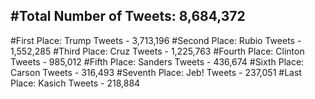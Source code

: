 #Total Number of Tweets: 8,684,372 
---
#First Place: Trump Tweets - 3,713,196
#Second Place: Rubio Tweets - 1,552,285
#Third Place: Cruz Tweets - 1,225,763
#Fourth Place: Clinton Tweets - 985,012
#Fifth Place: Sanders Tweets - 436,674
#Sixth Place: Carson Tweets - 316,493
#Seventh Place: Jeb! Tweets - 237,051
#Last Place: Kasich Tweets - 218,884

